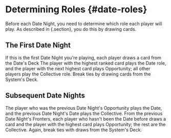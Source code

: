 # Determining Roles {#date-roles}

Before each Date Night, you need to determine which role each player will play.
As described in [](#game-choosing){.section}, you do this by drawing cards.

## The First Date Night

If this is the first Date Night you're playing, each player draws a card from the Date's Deck
The player with the highest ranked card plays the Date role, and the player with the
next highest card plays Opportunity; all other players play the Collective role.
Break ties by drawing cards from the System's Deck.

## Subsequent Date Nights

The player who was the previous Date Night's Opportunity plays the Date, and the
previous Date Night's Date plays the Collective. From the previous Date Night's Fronters, 
each player who hasn't been the Date before draws a card and the player with the 
highest card plays Opportunity; the rest are the Collective. 
Again, break ties with draws from the System's Deck.

